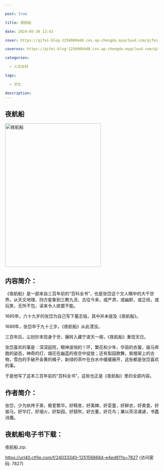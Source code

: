 ```yaml
---

post: true

title: 夜航船

date: 2024-05-30 13:42

cover: https://qifei-blog-1256009448.cos.ap-chengdu.myqcloud.com/qifei-blog/s29108278.jpg

coveross: https://qifei-blog-1256009448.cos.ap-chengdu.myqcloud.com/qifei-blog/s29108278.jpg

categories:

  - 人文社科

tags:

  - 文化

description:
---
```


## 夜航船

<img alt="夜航船" class="aligncenter loading" data-was-processed="true" decoding="async" fetchpriority="high" height="471" src="https://qifei-blog-1256009448.cos.ap-chengdu.myqcloud.com/qifei-blog/s29108278.jpg" style="cursor: zoom-in;" width="314"/>

## 内容简介：

《夜航船》是一部来自三百年前的“百科全书”，也是张岱这个文人眼中的大千世界。从天文地理、四方星象到三教九流、古往今来，或严肃，或幽默，或正经，或玩笑，无所不包，读来令人欲罢不能。

1665年，六十九岁的张岱为自己写下墓志铭，其中并未提及《夜航船》。

1689年，张岱卒于九十三岁。《夜航船》从此湮没。

三百年后，尘封抄本现身于世，辗转入藏宁波天一阁，《夜航船》重现天日。

张岱喜欢的事是：深深庭院，眼神波俏的丫环，繁花和少年，华丽的衣裳，骏马奔跑的姿态，神奇的灯，烟花在幽蓝的夜空中绽放；还有梨园歌舞，紫檀架上的古物，雪白的手破开金黄的橘子，新绿的茶叶在白水中缓缓展开，这些都是张岱喜欢的事。

于是他写了这本三百年前的“百科全书”，这些也正是《夜航船》里的全部内容。

## 作者简介：

张岱，少为纨袴子弟，极爱繁华。好精舍，好美婢，好娈童，好鲜衣，好美食，好骏马，好华灯，好烟火，好梨园，好鼓吹，好古董，好花鸟；兼以茶淫谲谑，书蠹诗魔。

## 夜航船电子书下载：

夜航船.zip: 

https://url40.ctfile.com/f/24033340-1251568684-e4ed81?p=7827 (访问密码: 7827)
